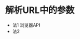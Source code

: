 # 解析URL中的参数

- 法1 浏览器API
  <run-script codePath="knowledge-lib/js/算法/经典手写/获取url中的params/f1.js">
  </run-script>
- 法2
  <run-script codePath="knowledge-lib/js/算法/经典手写/获取url中的params/f2.js">
  </run-script>